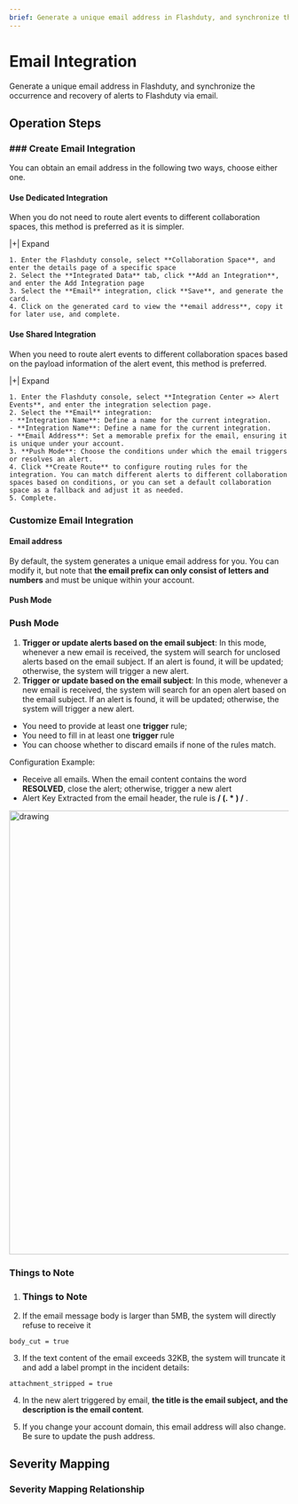 ```yaml
---
brief: Generate a unique email address in Flashduty, and synchronize the occurrence and recovery of alerts to Flashduty via email
---
```


# Email Integration

Generate a unique email address in Flashduty, and synchronize the occurrence and recovery of alerts to Flashduty via email.

## Operation Steps

### ### Create Email Integration

You can obtain an email address in the following two ways, choose either one.

#### Use Dedicated Integration

When you do not need to route alert events to different collaboration spaces, this method is preferred as it is simpler.

|+| Expand

    1. Enter the Flashduty console, select **Collaboration Space**, and enter the details page of a specific space
    2. Select the **Integrated Data** tab, click **Add an Integration**, and enter the Add Integration page
    3. Select the **Email** integration, click **Save**, and generate the card.
    4. Click on the generated card to view the **email address**, copy it for later use, and complete.

#### Use Shared Integration

When you need to route alert events to different collaboration spaces based on the payload information of the alert event, this method is preferred.

|+| Expand

    1. Enter the Flashduty console, select **Integration Center => Alert Events**, and enter the integration selection page.
    2. Select the **Email** integration:
    - **Integration Name**: Define a name for the current integration.
    - **Integration Name**: Define a name for the current integration.
    - **Email Address**: Set a memorable prefix for the email, ensuring it is unique under your account.
    3. **Push Mode**: Choose the conditions under which the email triggers or resolves an alert.
    4. Click **Create Route** to configure routing rules for the integration. You can match different alerts to different collaboration spaces based on conditions, or you can set a default collaboration space as a fallback and adjust it as needed.
    5. Complete.

### Customize Email Integration

#### Email address

By default, the system generates a unique email address for you. You can modify it, but note that **the email prefix can only consist of letters and numbers** and must be unique within your account.

#### Push Mode

### Push Mode

1. **Trigger or update alerts based on the email subject**: In this mode, whenever a new email is received, the system will search for unclosed alerts based on the email subject. If an alert is found, it will be updated; otherwise, the system will trigger a new alert.
2. **Trigger or update based on the email subject**: In this mode, whenever a new email is received, the system will search for an open alert based on the email subject. If an alert is found, it will be updated; otherwise, the system will trigger a new alert.

- You need to provide at least one **trigger** rule;
- You need to fill in at least one **trigger** rule
- You can choose whether to discard emails if none of the rules match.

Configuration Example:

- Receive all emails. When the email content contains the word **RESOLVED**, close the alert; otherwise, trigger a new alert
- Alert Key Extracted from the email header, the rule is **/ (. * ) /** .

<img src="https://fcdoc.github.io/img/zh/flashduty/mixin/alert_integration/email/1.avif" alt="drawing" width="800"/>

### Things to Note

1. ### Things to Note
2. If the email message body is larger than 5MB, the system will directly refuse to receive it

```
body_cut = true
```

3. If the text content of the email exceeds 32KB, the system will truncate it and add a label prompt in the incident details:

```
attachment_stripped = true
```

4. In the new alert triggered by email, **the title is the email subject, and the description is the email content**.

5. If you change your account domain, this email address will also change. Be sure to update the push address.

## Severity Mapping

### Severity Mapping Relationship